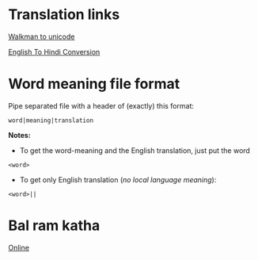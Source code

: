 # Translation links
[Walkman to unicode](http://www.hindiconverter.com/Converter.php?q=Walkman-To-Unicode)

[English To Hindi Conversion](http://hindi.changathi.com)

# Word meaning file format
Pipe separated file with a header of (exactly) this format:
```
word|meaning|translation
```
**Notes:**
* To get the word-meaning and the English translation, just put the word
```
<word>
```
* To get only English translation (*no local language meaning*):
```
<word>||
```

# Bal ram katha
[Online](http://ncertbooks.prashanthellina.com/class_6.Hindi.BalRamKatha/index.html)
